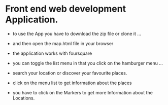 # Front end web development Application.

* to use the App you have to download the zip file or clone it ...
* and then open the map.html file in your browser

* the application works with foursquare


* you can toggle the list menu in that you click on the hamburger menu ...
* search your location or discover your favourite places.
* click on the menu list to get information about the places
* you have to click on the Markers to get more Information about the Locations.
